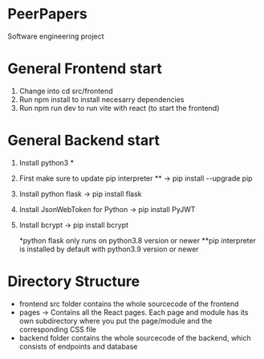 # PeerPapers

Software engineering project

# General Frontend start

1. Change into cd src/frontend
2. Run npm install to install necesarry dependencies
3. Run npm run dev to run vite with react (to start the frontend)

# General Backend start

1. Install python3 \*
2. First make sure to update pip interpreter \*\* -> pip install --upgrade pip
3. Install python flask -> pip install flask
4. Install JsonWebToken for Python -> pip install PyJWT
5. Install bcrypt -> pip install bcrypt

   \*python flask only runs on python3.8 version or newer
   \*\*pip interpreter is installed by default with python3.9 version or newer

# Directory Structure

- frontend src folder contains the whole sourcecode of the frontend
- pages -> Contains all the React pages. Each page and module has its own subdirectory where you put the page/module and the corresponding CSS file
- backend folder contains the whole sourcecode of the backend, which consists of endpoints and database
